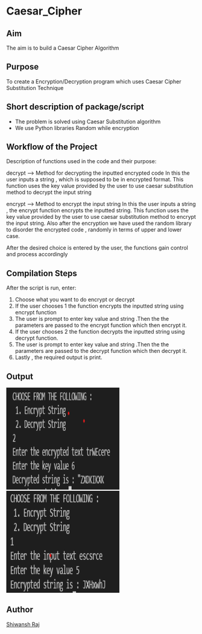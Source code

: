 # Caesar_Cipher

## Aim

The aim is to build a Caesar Cipher Algorithm

## Purpose

To create a Encryption/Decryption program which uses Caesar Cipher Substitution Technique

## Short description of package/script

- The problem is solved using Caesar Substitution algorithm
- We use Python libraries Random while encryption

## Workflow of the Project

Description of functions used in the code and their purpose:

decrypt --> Method for decrypting the inputted encrypted code
In this the user inputs a string , which is supposed to be in encrypted format.
This function uses the key value provided by the user to use caesar substitution method to decrypt the input string

encrypt --> Method to encrypt the input string
In this the user inputs a string , the encrypt function encrypts the inputted string.
This function uses the key value provided by the user to use caesar substitution method to encrypt the input string.
Also after the encryption we have used the random library to disorder the encrypted code , randomly in terms of upper and lower case.

After the desired choice is entered by the user, the functions gain control and process accordingly

## Compilation Steps

After the script is run, enter:

1. Choose what you want to do encrypt or decrypt
2. If the user chooses 1 the function encrypts the inputted string using encrypt function
3. The user is prompt to enter key value and string .Then the the parameters are passed to the encrypt function which then encrypt it.
4. If the user chooses 2 the function decrypts the inputted string using decrypt function.
5. The user is prompt to enter key value and string .Then the the parameters are passed to the decrypt function which then decrypt it.
6. Lastly , the required output is print.

## Output

<img width = 300 height = 270 src="../Caesar Cipher/Images/DecryptedString.png">
<img width = 300 height = 270 src="../Caesar Cipher/Images/EncryptedStringOutput.png">

## Author

[Shiwansh Raj](https://github.com/photon149)
